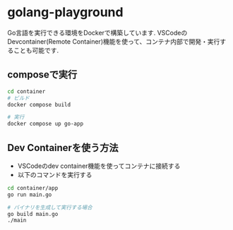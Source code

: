 # golang-playground

Go言語を実行できる環境をDockerで構築しています.
VSCodeのDevcontainer(Remote Container)機能を使って、コンテナ内部で開発・実行することも可能です.

## composeで実行

```sh
cd container
# ビルド
docker compose build

# 実行
docker compose up go-app
```

## Dev Containerを使う方法

- VSCodeのdev container機能を使ってコンテナに接続する
- 以下のコマンドを実行する

```sh
cd container/app
go run main.go

# バイナリを生成して実行する場合
go build main.go
./main
```
